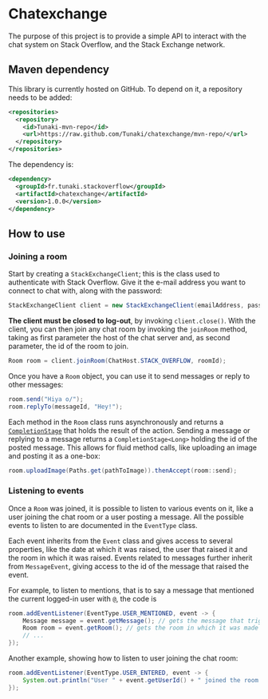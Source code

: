# Chatexchange

The purpose of this project is to provide a simple API to interact with the chat system on Stack Overflow, and the Stack Exchange network.

## Maven dependency

This library is currently hosted on GitHub. To depend on it, a repository needs to be added:

```xml
<repositories>
  <repository>
    <id>Tunaki-mvn-repo</id>
    <url>https://raw.github.com/Tunaki/chatexchange/mvn-repo/</url>
  </repository>
</repositories>
```

The dependency is:

```xml
<dependency>
  <groupId>fr.tunaki.stackoverflow</groupId>
  <artifactId>chatexchange</artifactId>
  <version>1.0.0</version>
</dependency>
```

## How to use

### Joining a room

Start by creating a `StackExchangeClient`; this is the class used to authenticate with Stack Overflow. Give it the e-mail address you want to connect to chat with, along with the password:

```java
StackExchangeClient client = new StackExchangeClient(emailAddress, password);
```

**The client must be closed to log-out**, by invoking `client.close()`. With the client, you can then join any chat room by invoking the `joinRoom` method, taking as first parameter the host of the chat server and, as second parameter, the id of the room to join.

```java
Room room = client.joinRoom(ChatHost.STACK_OVERFLOW, roomId);
```

Once you have a `Room` object, you can use it to send messages or reply to other messages:

```java
room.send("Hiya o/");
room.replyTo(messageId, "Hey!");
```

Each method in the `Room` class runs asynchronously and returns a [`CompletionStage`](https://docs.oracle.com/javase/8/docs/api/java/util/concurrent/CompletionStage.html) that holds the result of the action. Sending a message or replying to a message returns a `CompletionStage<Long>` holding the id of the posted message. This allows for fluid method calls, like uploading an image and posting it as a one-box:

```java
room.uploadImage(Paths.get(pathToImage)).thenAccept(room::send);
```

### Listening to events

Once a `Room` was joined, it is possible to listen to various events on it, like a user joining the chat room or a user posting
a message. All the possible events to listen to are documented in the `EventType` class.

Each event inherits from the `Event` class and gives access to several properties, like the date at which it was raised, the user that raised it and the room in which it was raised. Events related to messages further inherit from `MessageEvent`, giving access
to the id of the message that raised the event.

For example, to listen to mentions, that is to say a message that mentioned the current logged-in user with `@`, the code is

```java
room.addEventListener(EventType.USER_MENTIONED, event -> {
	Message message = event.getMessage(); // gets the message that triggered the mention 
	Room room = event.getRoom(); // gets the room in which it was made
	// ...
});
```

Another example, showing how to listen to user joining the chat room:

```java
room.addEventListener(EventType.USER_ENTERED, event -> {
	System.out.println("User " + event.getUserId() + " joined the room " + event.getRoomId());
});
```
